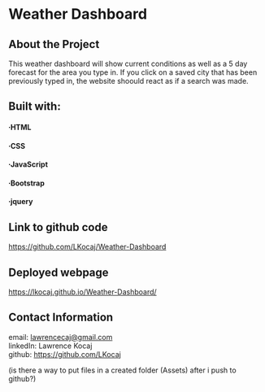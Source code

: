 # Weather Dashboard

## About the Project

This weather dashboard will show current conditions as well as a 5 day forecast for the area you type in. If you click on a saved city that has been previously typed in, the website shoould react as if a search was made. 




## Built with:
#### ∙HTML
#### ∙CSS
#### ∙JavaScript
#### ∙Bootstrap
#### ∙jquery

## Link to github code

https://github.com/LKocaj/Weather-Dashboard

## Deployed webpage

https://lkocaj.github.io/Weather-Dashboard/

## Contact Information

email: lawrencecaj@gmail.com
<br>
linkedIn: Lawrence Kocaj
<br>
github: https://github.com/LKocaj

(is there a way to put files in a created folder (Assets) after i push to github?)
